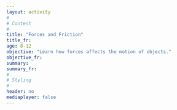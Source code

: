 ```yaml
---
layout: activity
#
# Content
#
title: "Forces and Friction"
title_fr:
age: 8-12
objective: "Learn how forces affects the motion of objects."
objective_fr:
summary:
summary_fr:
#
# Styling
#
header: no
mediaplayer: false
---
```

